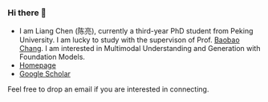 ### Hi there 👋

- I am Liang Chen (陈亮), currently a third-year PhD student from Peking University. I am lucky to study with the supervison of Prof. [Baobao Chang](https://scholar.google.com/citations?user=LaKNyhQAAAAJ&hl=en). I am interested in Multimodal Understanding and Generation with Foundation Models.
- [Homepage](https://chenllliang.github.io/about/?version=23422)
- [Google Scholar](https://scholar.google.com/citations?user=lMKPaTYAAAAJ&hl=en)


Feel free to drop an email if you are interested in connecting.
